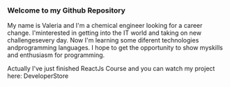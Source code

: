 ### Welcome to my Github Repository

My name is Valeria and I'm a chemical engineer looking for a career change. I'minterested in getting into the IT world and taking on new challengesevery day. Now I'm learning some diferent technologies andprogramming languages. I hope to get the opportunity to show myskills and enthusiasm for programming.

Actually I've just finished ReactJs Course and you can watch my project here: DeveloperStore
